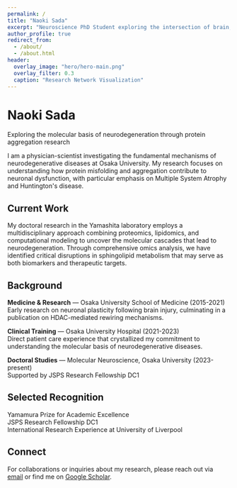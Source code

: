 ```yaml
---
permalink: /
title: "Naoki Sada"
excerpt: "Neuroscience PhD Student exploring the intersection of brain, data, and systems"
author_profile: true
redirect_from: 
  - /about/
  - /about.html
header:
  overlay_image: "hero/hero-main.png"
  overlay_filter: 0.3
  caption: "Research Network Visualization"
---
```


<div class="minimal-hero">
  <h1>Naoki Sada</h1>
  <p class="subtitle">Exploring the molecular basis of neurodegeneration through protein aggregation research</p>
</div>

I am a physician-scientist investigating the fundamental mechanisms of neurodegenerative diseases at Osaka University. My research focuses on understanding how protein misfolding and aggregation contribute to neuronal dysfunction, with particular emphasis on Multiple System Atrophy and Huntington's disease.

## Current Work

My doctoral research in the Yamashita laboratory employs a multidisciplinary approach combining proteomics, lipidomics, and computational modeling to uncover the molecular cascades that lead to neurodegeneration. Through comprehensive omics analysis, we have identified critical disruptions in sphingolipid metabolism that may serve as both biomarkers and therapeutic targets.

## Background

**Medicine & Research** — Osaka University School of Medicine (2015-2021)  
Early research on neuronal plasticity following brain injury, culminating in a publication on HDAC-mediated rewiring mechanisms.

**Clinical Training** — Osaka University Hospital (2021-2023)  
Direct patient care experience that crystallized my commitment to understanding the molecular basis of neurodegenerative diseases.

**Doctoral Studies** — Molecular Neuroscience, Osaka University (2023-present)  
Supported by JSPS Research Fellowship DC1

## Selected Recognition

Yamamura Prize for Academic Excellence  
JSPS Research Fellowship DC1  
International Research Experience at University of Liverpool

## Connect

For collaborations or inquiries about my research, please reach out via [email](mailto:naoki.s.sound.of.sil@gmail.com) or find me on [Google Scholar](https://scholar.google.com/citations?user=PwHtFqYAAAAJ&hl=ja).